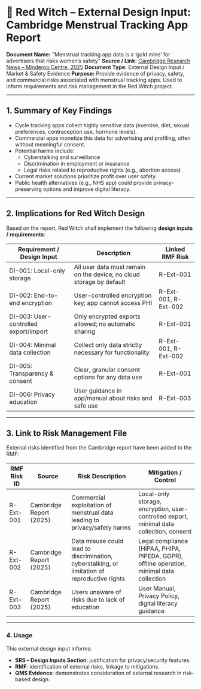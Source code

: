 # 📄 Red Witch – External Design Input: Cambridge Menstrual Tracking App Report

**Document Name:** "Menstrual tracking app data is a ‘gold mine’ for advertisers that risks women’s safety"
**Source / Link:** [Cambridge Research News – Minderoo Centre, 2025](https://www.cam.ac.uk/research/news/menstrual-tracking-app-data-is-a-gold-mine-for-advertisers-that-risks-womens-safety-report)
**Document Type:** External Design Input / Market & Safety Evidence
**Purpose:** Provide evidence of privacy, safety, and commercial risks associated with menstrual tracking apps. Used to inform requirements and risk management in the Red Witch project.

---

## 1. Summary of Key Findings

- Cycle tracking apps collect highly sensitive data (exercise, diet, sexual preferences, contraception use, hormone levels).
- Commercial apps monetize this data for advertising and profiling, often without meaningful consent.
- Potential harms include:
  - Cyberstalking and surveillance
  - Discrimination in employment or insurance
  - Legal risks related to reproductive rights (e.g., abortion access)
- Current market solutions prioritize profit over user safety.
- Public health alternatives (e.g., NHS app) could provide privacy-preserving options and improve digital literacy.

---

## 2. Implications for Red Witch Design

Based on the report, Red Witch shall implement the following **design inputs / requirements**:

| Requirement / Design Input | Description | Linked RMF Risk |
|----------------------------|------------|----------------|
| DI-001: Local-only storage | All user data must remain on the device; no cloud storage by default | R-Ext-001 |
| DI-002: End-to-end encryption | User-controlled encryption key; app cannot access PHI | R-Ext-001, R-Ext-002 |
| DI-003: User-controlled export/import | Only encrypted exports allowed; no automatic sharing | R-Ext-001 |
| DI-004: Minimal data collection | Collect only data strictly necessary for functionality | R-Ext-001, R-Ext-002 |
| DI-005: Transparency & consent | Clear, granular consent options for any data use | R-Ext-001 |
| DI-006: Privacy education | User guidance in app/manual about risks and safe use | R-Ext-003 |

---

## 3. Link to Risk Management File

External risks identified from the Cambridge report have been added to the RMF:

| RMF Risk ID | Source | Risk Description | Mitigation / Control |
|------------|--------|-----------------|-------------------|
| R-Ext-001 | Cambridge Report (2025) | Commercial exploitation of menstrual data leading to privacy/safety harms | Local-only storage, encryption, user-controlled export, minimal data collection, consent |
| R-Ext-002 | Cambridge Report (2025) | Data misuse could lead to discrimination, cyberstalking, or limitation of reproductive rights | Legal compliance (HIPAA, PHIPA, PIPEDA, GDPR), offline operation, minimal data collection |
| R-Ext-003 | Cambridge Report (2025) | Users unaware of risks due to lack of education | User Manual, Privacy Policy, digital literacy guidance |

---

### 4. Usage

This external design input informs:

- **SRS – Design Inputs Section**: justification for privacy/security features.
- **RMF**: identification of external risks, linkage to mitigations.
- **QMS Evidence**: demonstrates consideration of external research in risk-based design.
